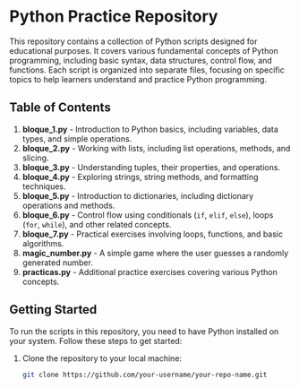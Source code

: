 # Python Practice Repository

This repository contains a collection of Python scripts designed for educational purposes. It covers various fundamental concepts of Python programming, including basic syntax, data structures, control flow, and functions. Each script is organized into separate files, focusing on specific topics to help learners understand and practice Python programming.

## Table of Contents

1. **bloque_1.py** - Introduction to Python basics, including variables, data types, and simple operations.
2. **bloque_2.py** - Working with lists, including list operations, methods, and slicing.
3. **bloque_3.py** - Understanding tuples, their properties, and operations.
4. **bloque_4.py** - Exploring strings, string methods, and formatting techniques.
5. **bloque_5.py** - Introduction to dictionaries, including dictionary operations and methods.
6. **bloque_6.py** - Control flow using conditionals (`if`, `elif`, `else`), loops (`for`, `while`), and other related concepts.
7. **bloque_7.py** - Practical exercises involving loops, functions, and basic algorithms.
8. **magic_number.py** - A simple game where the user guesses a randomly generated number.
9. **practicas.py** - Additional practice exercises covering various Python concepts.

## Getting Started

To run the scripts in this repository, you need to have Python installed on your system. Follow these steps to get started:

1. Clone the repository to your local machine:
   ```bash
   git clone https://github.com/your-username/your-repo-name.git
